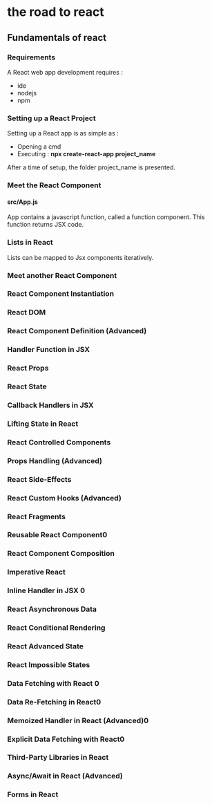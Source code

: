 # the road to react

## Fundamentals of react

### Requirements

A React web app development requires :

* ide
* nodejs
* npm

### Setting up a React Project

Setting up a React app is as simple as :

* Opening a cmd
* Executing : **npx create-react-app project_name**

After a time of setup, the folder project_name is presented.

### Meet the React Component

#### src/App.js

App contains a javascript function, called a function component. This function returns JSX code.

### Lists in React

Lists can be mapped to Jsx components iteratively.

### Meet another React Component

### React Component Instantiation

### React DOM

### React Component Definition (Advanced)

### Handler Function in JSX

### React Props

### React State

### Callback Handlers in JSX

### Lifting State in React

### React Controlled Components

### Props Handling (Advanced)

### React Side-Effects

### React Custom Hooks (Advanced)

### React Fragments

### Reusable React Component0

### React Component Composition

### Imperative React

### Inline Handler in JSX 0

### React Asynchronous Data

### React Conditional Rendering

### React Advanced State

### React Impossible States

### Data Fetching with React 0

### Data Re-Fetching in React0

### Memoized Handler in React (Advanced)0

### Explicit Data Fetching with React0

### Third-Party Libraries in React

### Async/Await in React (Advanced)

### Forms in React
